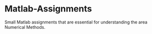 # Matlab-Assignments
Small Matlab assignments that are essential for understanding the area Numerical Methods.
